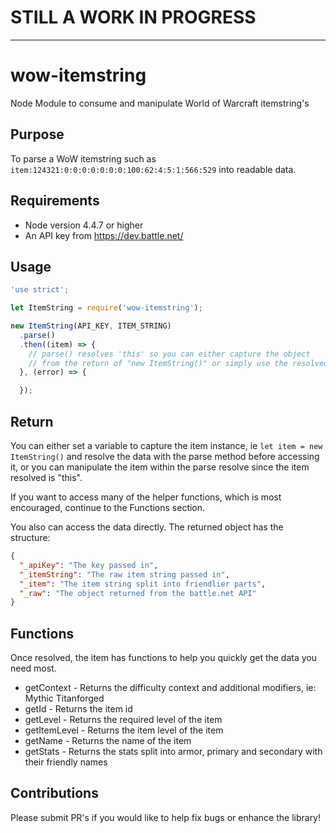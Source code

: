 # STILL A WORK IN PROGRESS
--------------------------

# wow-itemstring
Node Module to consume and manipulate World of Warcraft itemstring's


## Purpose

To parse a WoW itemstring such as `item:124321:0:0:0:0:0:0:0:100:62:4:5:1:566:529` into readable data.


## Requirements

* Node version 4.4.7 or higher
* An API key from https://dev.battle.net/


## Usage

```javascript
'use strict';

let ItemString = require('wow-itemstring');

new ItemString(API_KEY, ITEM_STRING)
  .parse()
  .then((item) => {
    // parse() resolves 'this' so you can either capture the object
    // from the return of "new ItemString()" or simply use the resolved item
  }, (error) => {

  });

```

## Return

You can either set a variable to capture the item instance, ie `let item = new ItemString()`
and resolve the data with the parse method before accessing it, or you can manipulate the item
within the parse resolve since the item resolved is "this".

If you want to access many of the helper functions, which is most encouraged, continue to the Functions section.

You also can access the data directly.  The returned object has the structure:

```json
{
  "_apiKey": "The key passed in",
  "_itemString": "The raw item string passed in",
  "_item": "The item string split into friendlier parts",
  "_raw": "The object returned from the battle.net API"
}
```

## Functions

Once resolved, the item has functions to help you quickly get the data you need most.

* getContext - Returns the difficulty context and additional modifiers, ie: Mythic Titanforged
* getId - Returns the item id
* getLevel - Returns the required level of the item
* getItemLevel - Returns the item level of the item
* getName - Returns the name of the item
* getStats - Returns the stats split into armor, primary and secondary with their friendly names

## Contributions

Please submit PR's if you would like to help fix bugs or enhance the library!
